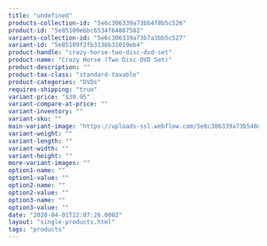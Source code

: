 ```yaml
---
title: "undefined"
products-collection-id: "5e6c306339a73bb4f8b5c526"
product-id: "5e85109ebbc6534f64887582"
variants-collection-id: "5e6c306339a73b7a3bb5c527"
variant-id: "5e85109f2fb3136b31019eb4"
product-handle: "crazy-horse-two-disc-dvd-set"
product-name: "Crazy Horse (Two Disc DVD Set)"
product-description: ""
product-tax-class: "standard-taxable"
product-categories: "DVDs"
requires-shipping: "true"
variant-price: "$39.95"
variant-compare-at-price: ""
variant-inventory: ""
variant-sku: ""
main-variant-image: "https://uploads-ssl.webflow.com/5e6c306339a73b548db5c522/5e852a9d52b076086b10566b_rocco-live-at-the-crazy-horse-2-disc-dvd-set-rpr-magic-innovations.jpg"
variant-weight: ""
variant-length: ""
variant-width: ""
variant-height: ""
more-variant-images: ""
option1-name: ""
option1-value: ""
option2-name: ""
option2-value: ""
option3-name: ""
option3-value: ""
date: "2020-04-01T22:07:26.000Z"
layout: "single-products.html"
tags: "products"
---
```



